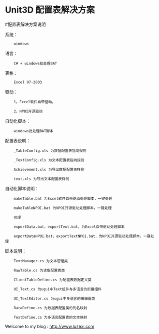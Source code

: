 Unit3D 配置表解决方案
===========

#配置表解决方案说明

系统：

		windows

语言：

		C# + windows批处理BAT

表格：

		Excel 97-2003

驱动：

		1，Excel软件自带驱动。

		2，NPOI开源驱动

自动化脚本：

		windows批处理BAT脚本

配置表说明：

		_TableConfig.xls 为数据配置表指向规则

		_TextConfig.xls 为文本配置表指向规则

		Achievement.xls 为导出数据配置表样例

		text.xls 为导出文本配置表样例

自动化脚本说明：

		makeTable.bat 为Excel软件自带驱动处理脚本，一键处理

		makeTableNPOI.bat 为NPOI开源驱动处理脚本，一键处理

		同理

		exportData.bat，exportText.bat，为Excel自带驱动处理脚本

		exportDataNPOI.bat，exportTextNPOI.bat，为NPOI开源驱动处理脚本，一键处理

脚本说明：

		TextManager.cs 为文本管理类

		RawTable.cs 为读取配置表类

		ClientTableDefine.cs 为配置表数据定义类

		UI_Text.cs 为ugui中Text组件与多语言的衔接组件

		UI_TextEditor.cs 为ugui中多语言的编辑器类

		DataDefine.cs 为数据表配置类的列名映射

		TextDefine.cs 为多语言配置表的文本映射

Welcome to my blog : http://www.luzexi.com <br>
